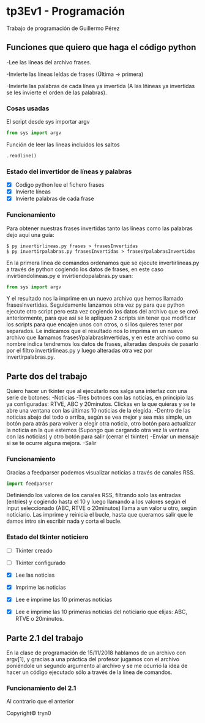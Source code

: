 # tp3Ev1 - Programación

Trabajo de programación de Guillermo Pérez

## Funciones que quiero que haga el código python

-Lee las líneas del archivo frases.

-Invierte las líneas leídas de frases (Última -> primera)

-Invierte las palabras de cada línea ya invertida (A las lñineas ya invertidas se les invierte el orden de las palabras).

### Cosas usadas

El script desde sys importar argv

```python
from sys import argv
```

Función de leer las líneas incluidos los saltos

```python
.readline()
```


### Estado del invertidor de líneas y palabras

- [x] Codigo python lee el fichero frases
- [x] Invierte líneas
- [x] Invierte palabras de cada frase

### Funcionamiento

Para obtener nuestras frases invertidas tanto las líneas como las palabras dejo aquí una guía:

```
$ py invertirlineas.py frases > frasesInvertidas
$ py invertirpalabras.py frasesInvertidas > frasesYpalabrasInvertidas
```

En la primera línea de comandos ordenamos que se ejecute invertirlineas.py a través de python cogiendo los datos de frases, en este caso invirtiendolineas.py e invirtiendopalabras.py usan:
```python
from sys import argv
```
Y el resultado nos la imprime en un nuevo archivo que hemos llamado frasesInvertidas.
Seguidamente lanzamos otra vez py para que python ejecute otro script pero esta vez cogiendo los datos del archivo que se creó anteriormente, para que así se le apliquen 2 scripts sin tener que modificar los scripts para que encajen unos con otros, o si los quieres tener por separados. Le indicamos que el resultado nos lo imprima en un nuevo archivo que llamamos frasesYpalabrasInvertidas, y en este archivo como su nombre indica tendremos los datos de frases, alteradas después de pasarlo por el filtro invertirlineas.py y luego alteradas otra vez por invertirpalabras.py.



## Parte dos del trabajo

Quiero hacer un tkinter que al ejecutarlo nos salga una interfaz con una serie de botones:
-Noticias
	-Tres botnoes con las noticias, en principio las ya configuradas: RTVE, ABC y 20minutos. Clickas en la que quieras y se te abre una ventana con las últimas 10 noticias de la elegida.
	-Dentro de las noticias abajo del todo o arriba, según se vea mejor y sea más simple, un botón para atrás para volver a elegir otra noticia, otro botón para actualizar la noticia en la que estemos (Supongo que cargando otra vez la ventana con las noticias) y otro botón para salir (cerrar el tkinter)
-Enviar un mensaje si se te ocurre alguna mejora.
-Salir

### Funcionamiento

Gracias a feedparser podemos visualizar noticias a través de canales RSS.

```python
import feedparser
```


Definiendo los valores de los canales RSS, filtrando solo las entradas (entries) y cogiendo hasta el 10 y luego llamando a los valores según el input seleccionado (ABC, RTVE o 20minutos) llama a un valor u otro, según noticiario. Las imprime y reinicia el bucle, hasta que queramos salir que le damos intro sin escribir nada y corta el bucle.

### Estado del tkinter noticiero

- [ ] Tkinter creado
- [ ] Tkinter configurado
- [x] Lee las noticias
- [x] Imprime las noticias
- [x] Lee e imprime las 10 primeras noticias
- [x] Lee e imprime las 10 primeras noticias del noticiario que elijas: ABC, RTVE o 20minutos.


## Parte 2.1 del trabajo

En la clase de programación de 15/11/2018 hablamos de un archivo con argv[1], y gracias a una práctica del profesor jugamos con el archivo poniéndole un segundo argumento al archivo y se me ocurrió la idea de hacer un código ejecutado sólo a través de la línea de comandos.

### Funcionamiento del 2.1

Al contrario que el anterior





Copyright© tryn0